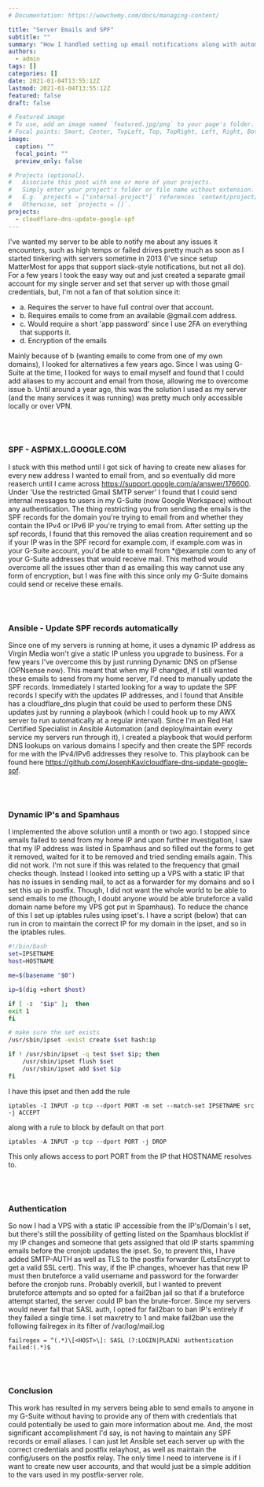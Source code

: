 ```yaml
---
# Documentation: https://wowchemy.com/docs/managing-content/

title: "Server Emails and SPF"
subtitle: ""
summary: "How I handled setting up email notifications along with automating SPF records on CloudFlare"
authors:
  - admin
tags: []
categories: []
date: 2021-01-04T13:55:12Z
lastmod: 2021-01-04T13:55:12Z
featured: false
draft: false

# Featured image
# To use, add an image named `featured.jpg/png` to your page's folder.
# Focal points: Smart, Center, TopLeft, Top, TopRight, Left, Right, BottomLeft, Bottom, BottomRight.
image:
  caption: ""
  focal_point: ""
  preview_only: false

# Projects (optional).
#   Associate this post with one or more of your projects.
#   Simply enter your project's folder or file name without extension.
#   E.g. `projects = ["internal-project"]` references `content/project/deep-learning/index.md`.
#   Otherwise, set `projects = []`.
projects:
  - cloudflare-dns-update-google-spf
---
```


I've wanted my server to be able to notify me about any issues it encounters, such as high temps or failed drives pretty much as soon as I started tinkering with servers sometime in 2013 (I've since setup MatterMost for apps that support slack-style notifications, but not all do). For a few years I took the easy way out and just created a separate gmail account for my single server and set that server up with those gmail credentials, but, I'm not a fan of that solution since it:

* a. Requires the server to have full control over that account.
* b. Requires emails to come from an available @gmail.com address.
* c. Would require a short 'app password' since I use 2FA on everything that supports it.
* d. Encryption of the emails

Mainly because of b (wanting emails to come from one of my own domains), I looked for alternatives a few years ago. Since I was using G-Suite at the time, I looked for ways to email myself and found that I could add aliases to my account and email from those, allowing me to overcome issue b. Until around a year ago, this was the solution I used as my server (and the many services it was running) was pretty much only accessible locally or over VPN.

<br />
<br />

### SPF - ASPMX.L.GOOGLE.COM
I stuck with this method until I got sick of having to create new aliases for every new address I wanted to email from, and so eventually did more reaserch until I came across https://support.google.com/a/answer/176600. Under 'Use the restricted Gmail SMTP server' I found that I could send internal messages to users in my G-Suite (now Google Workspace) without any authentication. The thing restricting you from sending the emails is the SPF records for the domain you're trying to email from and whether they contain the IPv4 or IPv6 IP you're trying to email from. After setting up the spf records, I found that this removed the alias creation requirement and so if your IP was in the SPF record for example.com, if example.com was in your G-Suite account, you'd be able to email from *@example.com to any of your G-Suite addresses that would receive mail. This method would overcome all the issues other than d as emailing this way cannot use any form of encryption, but I was fine with this since only my G-Suite domains could send or receive these emails.

<br />
<br />

### Ansible - Update SPF records automatically
Since one of my servers is running at home, it uses a dynamic IP address as Virgin Media won't give a static IP unless you upgrade to business. For a few years I've overcome this by just running Dynamic DNS on pfSense (OPNsense now). This meant that when my IP changed, if I still wanted these emails to send  from my home server, I'd need to manually update the SPF records. Immediately I started looking for a way to update the SPF records I specify with the updates IP addresses, and I found that Ansible has a cloudflare_dns plugin that could be used to perform these DNS updates just by running a playbook (which I could hook up to my AWX server to run automatically at a regular interval). Since I'm an Red Hat Certified Specialist in Ansible Automation (and deploy/maintain every service my servers run through it), I created a playbook that would perform DNS lookups on various domains I specify and then create the SPF records for me with the IPv4/IPv6 addresses they resolve to. This playbook can be found here https://github.com/JosephKav/cloudflare-dns-update-google-spf.

<br />
<br />

### Dynamic IP's and Spamhaus
I implemented the above solution until a month or two ago. I stopped since emails failed to send from my home IP and upon further investigation, I saw that my IP address was listed in Spamhaus and so filled out the forms to get it removed, waited for it to be removed and tried sending emails again. This did not work. I'm not sure if this was related to the frequency that gmail checks though. Instead I looked into setting up a VPS with a static IP that has no issues in sending mail, to act as a forwarder for my domains and so I set this up in postfix. Though, I did not want the whole world to be able to send emails to me (though, I doubt anyone would be able bruteforce a valid domain name before my VPS got put in Spamhaus). To reduce the chance of this I set up iptables rules using ipset's. I have a script (below) that can run in cron to maintain the correct IP for my domain in the ipset, and so in the iptables rules.

```bash
#!/bin/bash
set=IPSETNAME
host=HOSTNAME

me=$(basename "$0")

ip=$(dig +short $host)

if [ -z  "$ip" ];  then
exit 1
fi

# make sure the set exists
/usr/sbin/ipset -exist create $set hash:ip

if ! /usr/sbin/ipset -q test $set $ip; then
    /usr/sbin/ipset flush $set
    /usr/sbin/ipset add $set $ip
fi
```

I have this ipset and then add the rule

`iptables -I INPUT -p tcp --dport PORT -m set --match-set IPSETNAME src -j ACCEPT`

along with a rule to block by default on that port

`iptables -A INPUT -p tcp --dport PORT -j DROP`

This only allows access to port PORT from the IP that HOSTNAME resolves to.

<br />
<br />

### Authentication
So now I had a VPS with a static IP accessible from the IP's/Domain's I set, but there's still the possibility of getting listed on the Spamhaus blocklist if my IP changes and someone that gets assigned that old IP starts spamming emails before the cronjob updates the ipset. So, to prevent this, I have added SMTP-AUTH as well as TLS to the postfix forwarder (LetsEncrypt to get a valid SSL cert). This way, if the IP changes, whoever has that new IP must then bruteforce a valid username and password for the forwarder before the cronjob runs. Probably overkill, but I wanted to prevent bruteforce attempts and so opted for a fail2ban jail so that if a bruteforce attempt started, the server could IP ban the brute-forcer. Since my servers would never fail that SASL auth, I opted for fail2ban to ban IP's entirely if they failed a single time. I set maxretry to 1 and make fail2ban use the following failregex in its filter of /var/log/mail.log

`failregex = ^(.*)\[<HOST>\]: SASL (?:LOGIN|PLAIN) authentication failed:(.*)$`

<br />
<br />

### Conclusion
This work has resulted in my servers being able to send emails to anyone in my G-Suite without having to provide any of them with credentials that could potentially be used to gain more information about me. And, the most significant accomplishment I'd say, is not having to maintain any SPF records or email aliases. I can just let Ansible set each server up with the correct credentials and postfix relayhost, as well as maintain the config/users on the postfix relay. The only time I need to intervene is if I want to create new user accounts, and that would just be a simple addition to the vars used in my postfix-server role.